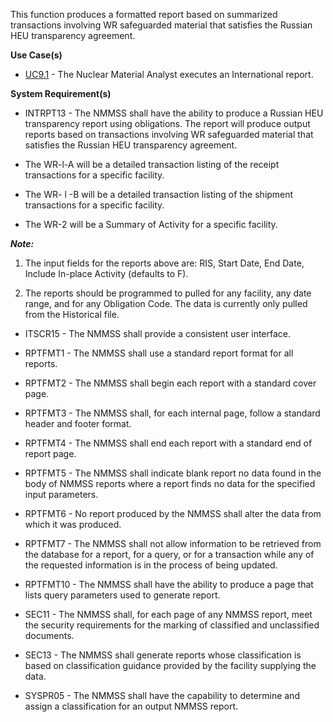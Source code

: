 This function produces a formatted report based on summarized transactions involving WR safeguarded material that satisfies the Russian HEU transparency agreement.

**Use Case(s)**

-  <a href="https://dev.azure.com/Link-Technologies/NMMSS%20Requirements/_workitems/edit/190/" target="_blank">UC9.1</a> - The Nuclear Material Analyst executes an International report.

**System Requirement(s)**

- INTRPT13 - The NMMSS shall have the ability to produce a Russian HEU transparency report using obligations. The report will produce output reports based on transactions involving WR safeguarded material that satisfies the Russian HEU transparency agreement.

- The WR-l-A will be a detailed transaction listing of the receipt transactions for a specific facility.

- The WR- l -B will be a detailed transaction listing of the shipment transactions for a specific facility.

- The WR-2 will be a Summary of Activity for a specific facility.

_**Note:**_
1. The input fields for the reports above are: RIS, Start Date, End Date, Include In-place Activity (defaults to F).

1. The reports should be programmed to pulled for any facility, any date range, and for any Obligation Code.  The data is currently only pulled from the Historical file.


- ITSCR15 - The NMMSS shall provide a consistent user interface.

- RPTFMT1 - The NMMSS shall use a standard report format for all reports.

- RPTFMT2 - The NMMSS shall begin each report with a standard cover page.

- RPTFMT3 - The NMMSS shall, for each internal page, follow a standard header and footer format.

- RPTFMT4 - The NMMSS shall end each report with a standard end of report page.

- RPTFMT5 - The NMMSS shall indicate blank report no data found in the body of NMMSS reports where a report finds no data for the specified input parameters.

- RPTFMT6 - No report produced by the NMMSS shall alter the data from which it was produced.

- RPTFMT7 - The NMMSS shall not allow information to be retrieved from the database for a report, for a query, or for a transaction while any of the requested information is in the process of being updated.

- RPTFMT10 - The NMMSS shall have the ability to produce a page that lists query parameters used to generate report.

- SEC11 - The NMMSS shall, for each page of any NMMSS report, meet the security requirements for the marking of classified and unclassified documents.

- SEC13 - The NMMSS shall generate reports whose classification is based on classification guidance provided by the facility supplying the data.

- SYSPR05 - The NMMSS shall have the capability to determine and assign a classification for an output NMMSS report.